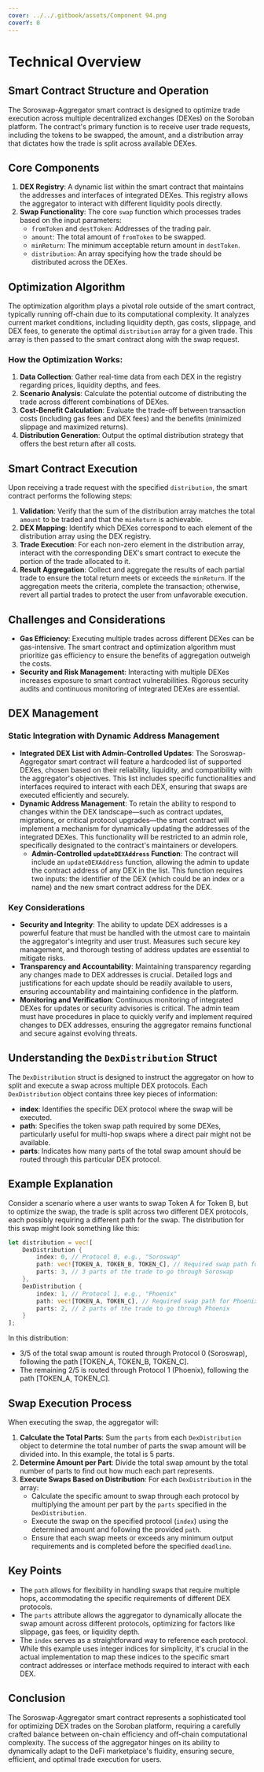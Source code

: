 ```yaml
---
cover: ../../.gitbook/assets/Component 94.png
coverY: 0
---
```


# Technical Overview

## Smart Contract Structure and Operation

The Soroswap-Aggregator smart contract is designed to optimize trade execution across multiple decentralized exchanges (DEXes) on the Soroban platform. The contract's primary function is to receive user trade requests, including the tokens to be swapped, the amount, and a distribution array that dictates how the trade is split across available DEXes.

## Core Components

1. **DEX Registry**: A dynamic list within the smart contract that maintains the addresses and interfaces of integrated DEXes. This registry allows the aggregator to interact with different liquidity pools directly.
2. **Swap Functionality**: The core `swap` function which processes trades based on the input parameters:
   * `fromToken` and `destToken`: Addresses of the trading pair.
   * `amount`: The total amount of `fromToken` to be swapped.
   * `minReturn`: The minimum acceptable return amount in `destToken`.
   * `distribution`: An array specifying how the trade should be distributed across the DEXes.

## Optimization Algorithm

The optimization algorithm plays a pivotal role outside of the smart contract, typically running off-chain due to its computational complexity. It analyzes current market conditions, including liquidity depth, gas costs, slippage, and DEX fees, to generate the optimal `distribution` array for a given trade. This array is then passed to the smart contract along with the swap request.

### How the Optimization Works:

1. **Data Collection**: Gather real-time data from each DEX in the registry regarding prices, liquidity depths, and fees.
2. **Scenario Analysis**: Calculate the potential outcome of distributing the trade across different combinations of DEXes.
3. **Cost-Benefit Calculation**: Evaluate the trade-off between transaction costs (including gas fees and DEX fees) and the benefits (minimized slippage and maximized returns).
4. **Distribution Generation**: Output the optimal distribution strategy that offers the best return after all costs.

## Smart Contract Execution

Upon receiving a trade request with the specified `distribution`, the smart contract performs the following steps:

1. **Validation**: Verify that the sum of the distribution array matches the total `amount` to be traded and that the `minReturn` is achievable.
2. **DEX Mapping**: Identify which DEXes correspond to each element of the distribution array using the DEX registry.
3. **Trade Execution**: For each non-zero element in the distribution array, interact with the corresponding DEX's smart contract to execute the portion of the trade allocated to it.
4. **Result Aggregation**: Collect and aggregate the results of each partial trade to ensure the total return meets or exceeds the `minReturn`. If the aggregation meets the criteria, complete the transaction; otherwise, revert all partial trades to protect the user from unfavorable execution.

## Challenges and Considerations

* **Gas Efficiency**: Executing multiple trades across different DEXes can be gas-intensive. The smart contract and optimization algorithm must prioritize gas efficiency to ensure the benefits of aggregation outweigh the costs.
* **Security and Risk Management**: Interacting with multiple DEXes increases exposure to smart contract vulnerabilities. Rigorous security audits and continuous monitoring of integrated DEXes are essential.

## DEX Management

### Static Integration with Dynamic Address Management

* **Integrated DEX List with Admin-Controlled Updates**: The Soroswap-Aggregator smart contract will feature a hardcoded list of supported DEXes, chosen based on their reliability, liquidity, and compatibility with the aggregator's objectives. This list includes specific functionalities and interfaces required to interact with each DEX, ensuring that swaps are executed efficiently and securely.
* **Dynamic Address Management**: To retain the ability to respond to changes within the DEX landscape—such as contract updates, migrations, or critical protocol upgrades—the smart contract will implement a mechanism for dynamically updating the addresses of the integrated DEXes. This functionality will be restricted to an admin role, specifically designated to the contract's maintainers or developers.
  * **Admin-Controlled `updateDEXAddress` Function**: The contract will include an `updateDEXAddress` function, allowing the admin to update the contract address of any DEX in the list. This function requires two inputs: the identifier of the DEX (which could be an index or a name) and the new smart contract address for the DEX.

### Key Considerations

* **Security and Integrity**: The ability to update DEX addresses is a powerful feature that must be handled with the utmost care to maintain the aggregator's integrity and user trust. Measures such secure key management, and thorough testing of address updates are essential to mitigate risks.
* **Transparency and Accountability**: Maintaining transparency regarding any changes made to DEX addresses is crucial. Detailed logs and justifications for each update should be readily available to users, ensuring accountability and maintaining confidence in the platform.
* **Monitoring and Verification**: Continuous monitoring of integrated DEXes for updates or security advisories is critical. The admin team must have procedures in place to quickly verify and implement required changes to DEX addresses, ensuring the aggregator remains functional and secure against evolving threats.

## Understanding the `DexDistribution` Struct

The `DexDistribution` struct is designed to instruct the aggregator on how to split and execute a swap across multiple DEX protocols. Each `DexDistribution` object contains three key pieces of information:

* **index**: Identifies the specific DEX protocol where the swap will be executed.
* **path**: Specifies the token swap path required by some DEXes, particularly useful for multi-hop swaps where a direct pair might not be available.
* **parts**: Indicates how many parts of the total swap amount should be routed through this particular DEX protocol.

## Example Explanation

Consider a scenario where a user wants to swap Token A for Token B, but to optimize the swap, the trade is split across two different DEX protocols, each possibly requiring a different path for the swap. The distribution for this swap might look something like this:

```rust
let distribution = vec![
    DexDistribution {
        index: 0, // Protocol 0, e.g., "Soroswap"
        path: vec![TOKEN_A, TOKEN_B, TOKEN_C], // Required swap path for Soroswap
        parts: 3, // 3 parts of the trade to go through Soroswap
    },
    DexDistribution {
        index: 1, // Protocol 1, e.g., "Phoenix"
        path: vec![TOKEN_A, TOKEN_C], // Required swap path for Phoenix
        parts: 2, // 2 parts of the trade to go through Phoenix
    }
];
```

In this distribution:

* 3/5 of the total swap amount is routed through Protocol 0 (Soroswap), following the path \[TOKEN\_A, TOKEN\_B, TOKEN\_C].
* The remaining 2/5 is routed through Protocol 1 (Phoenix), following the path \[TOKEN\_A, TOKEN\_C].

## Swap Execution Process

When executing the swap, the aggregator will:

1. **Calculate the Total Parts**: Sum the `parts` from each `DexDistribution` object to determine the total number of parts the swap amount will be divided into. In this example, the total is 5 parts.
2. **Determine Amount per Part**: Divide the total swap amount by the total number of parts to find out how much each part represents.
3. **Execute Swaps Based on Distribution**: For each `DexDistribution` in the array:
   * Calculate the specific amount to swap through each protocol by multiplying the amount per part by the `parts` specified in the `DexDistribution`.
   * Execute the swap on the specified protocol (`index`) using the determined amount and following the provided `path`.
   * Ensure that each swap meets or exceeds any minimum output requirements and is completed before the specified `deadline`.

## Key Points

* The `path` allows for flexibility in handling swaps that require multiple hops, accommodating the specific requirements of different DEX protocols.
* The `parts` attribute allows the aggregator to dynamically allocate the swap amount across different protocols, optimizing for factors like slippage, gas fees, or liquidity depth.
* The `index` serves as a straightforward way to reference each protocol. While this example uses integer indices for simplicity, it's crucial in the actual implementation to map these indices to the specific smart contract addresses or interface methods required to interact with each DEX.

## Conclusion

The Soroswap-Aggregator smart contract represents a sophisticated tool for optimizing DEX trades on the Soroban platform, requiring a carefully crafted balance between on-chain efficiency and off-chain computational complexity. The success of the aggregator hinges on its ability to dynamically adapt to the DeFi marketplace's fluidity, ensuring secure, efficient, and optimal trade execution for users.
